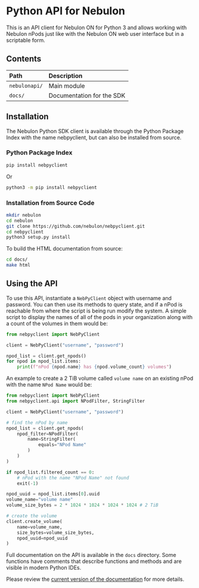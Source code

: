 # Python API for Nebulon

This is an API client for Nebulon ON for Python 3 and allows working with
Nebulon nPods just like with the Nebulon ON web user interface but in a 
scriptable form.

## Contents

| Path | Description |
| :--- | :---------- |
| `nebulonapi/` | Main module |
| `docs/` | Documentation for the SDK |

## Installation
The Nebulon Python SDK client is available through the Python Package Index
with the name nebpyclient, but can also be installed from source.

### Python Package Index

```bash
pip install nebpyclient
```

Or

```bash
python3 -m pip install nebpyclient
```

### Installation from Source Code

```bash
mkdir nebulon
cd nebulon
git clone https://github.com/nebulon/nebpyclient.git
cd nebpyclient
python3 setup.py install
```

To build the HTML documentation from source:

```bash
cd docs/
make html
```


## Using the API

To use this API, instantiate a `NebPyClient` object with username and password.
You can then use its methods to query state, and if a nPod is reachable from 
where the script is being run modify the system. A simple script to display 
the names of all of the pods in your organization along with a count of 
the volumes in them would be:

```python
from nebpyclient import NebPyClient

client = NebPyClient("username", "password")

npod_list = client.get_npods()
for npod in npod_list.items:
    print(f"nPod {npod.name} has {npod.volume_count} volumes")
```

An example to create a 2 TiB volume called `volume name` on an existing nPod 
with the name `NPod Name` would be:

```python
from nebpyclient import NebPyClient
from nebpyclient.api import NPodFilter, StringFilter

client = NebPyClient("username", "password")

# find the nPod by name
npod_list = client.get_npods(
    npod_filter=NPodFilter(
        name=StringFilter(
            equals="NPod Name"       
        )   
    )
)

if npod_list.filtered_count == 0:
    # nPod with the name "NPod Name" not found
    exit(-1)

npod_uuid = npod_list.items[0].uuid
volume_name="volume name"
volume_size_bytes = 2 * 1024 * 1024 * 1024 * 1024 # 2 TiB

# create the volume
client.create_volume(
    name=volume_name,
    size_bytes=volume_size_bytes,
    npod_uuid=npod_uuid
)
```


Full documentation on the API is available in the `docs` directory. 
Some functions have comments that describe functions and methods and are 
visible in modern Python IDEs.

Please review the 
[current version of the documentation](https://nebulon.github.io/nebpyclient/index.html) 
for more details.
